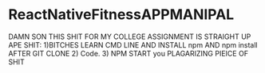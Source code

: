 # ReactNativeFitnessAPPMANIPAL
DAMN SON THIS SHIT FOR MY COLLEGE ASSIGNMENT IS STRAIGHT UP APE SHIT: 1)BITCHES LEARN CMD LINE AND INSTALL npm AND npm install AFTER GIT CLONE 2) Code. 3) NPM START you PLAGARIZING PIEICE OF SHIT 
